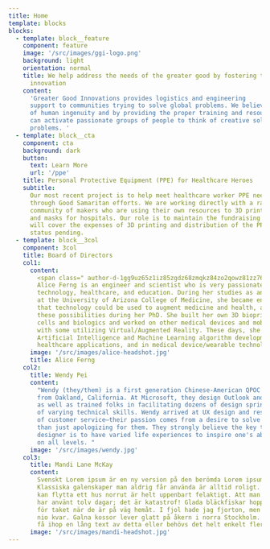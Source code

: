 ```yaml
---
title: Home
template: blocks
blocks:
  - template: block__feature
    component: feature
    image: '/src/images/ggi-logo.png'
    background: light
    orientation: normal
    title: We help address the needs of the greater good by fostering thoughtful
      innovation
    content:
      'Greater Good Innovations provides logistics and engineering
      support to communities trying to solve global problems. We believe in the power
      of human ingenuity and by providing the proper training and resources we believe
      can activate passionate groups of people to think of creative solutions to dire
      problems. '
  - template: block__cta
    component: cta
    background: dark
    button:
      text: Learn More
      url: '/ppe'
    title: Personal Protective Equipment (PPE) for Healthcare Heroes
    subtitle:
      Our most recent project is to help meet healthcare worker PPE needs
      through Good Samaritan efforts. We are working directly with a rapidly growing
      community of makers who are using their own resources to 3D print face shields
      and masks for hospitals. Our role is to maintain the fundraising campaign that
      will cover the expenses of 3D printing and distribution of the PPEs. 501(c)(3)
      status pending.
  - template: block__3col
    component: 3col
    title: Board of Directors
    col1:
      content:
        <span class=" author-d-1gg9uz65z1iz85zgdz68zmqkz84zo2qowz81zz76zqz76zyz85zz88zgwz65zb9z67zz90zuz66z1ai4z82zfz67zs8fb7vvz70z">Dr.
        Alice Ferng is an engineer and scientist who is very passionate about medical
        technology, healthcare, and education. During her studies as an MD/PhD candidate
        at the University of Arizona College of Medicine, she became enamored with ways
        that technology could be used to augment medicine and health, and began to explore
        these possibilities during her PhD. She built her own 3D bioprinter for stem
        cells and biologics and worked on other medical devices and mobile health apps,
        with some utilizing Virtual/Augmented Reality. These days, she is involved in
        Artificial Intelligence and Machine Learning algorithm development for various
        healthcare applications, and in medical device/wearable technology development.</span>
      image: '/src/images/alice-headshot.jpg'
      title: Alice Ferng
    col2:
      title: Wendy Pei
      content:
        "Wendy (they/them) is a first generation Chinese-American QPOC and parent
        from Oakland, California. At Microsoft, they design Outlook and have facilitated
        as well as trained folks in facilitating dozens of design sprints with people
        of varying technical skills. Wendy arrived at UX design and research by way
        of customer service—their passion comes from a desire to solve problems rather
        than just apologizing for them. They strongly believe the key to being a successful
        designer is to have varied life experiences to inspire one's ability to empathize
        on all levels. "
      image: '/src/images/wendy.jpg'
    col3:
      title: Mandi Lane McKay
      content:
        Svenskt Lorem ipsum är en ny version på den berömda Lorem ipsum stycket.
        Klassiska galenskaper man aldrig får använda är alltid roligt. Att man sedan
        kan flytta ett hus norrut är helt uppenbart felaktigt. Att man på senare år
        har använt tolv dagar; det är katastrof! Glada bläckfiskar hoppar aldrig ner
        för taket när de är på väg hemåt. I fjol hade jag fjorton, men nu har jag bara
        nio kvar. Galna kossor lever glatt på åkern i norra Stockholm. Kanske kan man
        få ihop en lång text av detta eller behövs det helt enkelt fler meningar?
      image: '/src/images/mandi-headshot.jpg'
---
```

